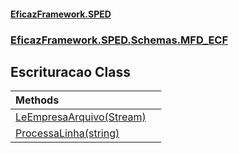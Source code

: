 #### [EficazFramework.SPED](EficazFrameworkSPED.md 'EficazFramework SPED')
### [EficazFramework.SPED.Schemas.MFD_ECF](EficazFramework.SPED.Schemas.MFD_ECF.md 'EficazFramework.SPED.Schemas.MFD_ECF')

## Escrituracao Class

| Methods | |
| :--- | :--- |
| [LeEmpresaArquivo(Stream)](EficazFramework.SPED.Schemas.MFD_ECF/Escrituracao/LeEmpresaArquivo(Stream).md 'EficazFramework.SPED.Schemas.MFD_ECF.Escrituracao.LeEmpresaArquivo(System.IO.Stream)') | |
| [ProcessaLinha(string)](EficazFramework.SPED.Schemas.MFD_ECF/Escrituracao/ProcessaLinha(string).md 'EficazFramework.SPED.Schemas.MFD_ECF.Escrituracao.ProcessaLinha(string)') | |

